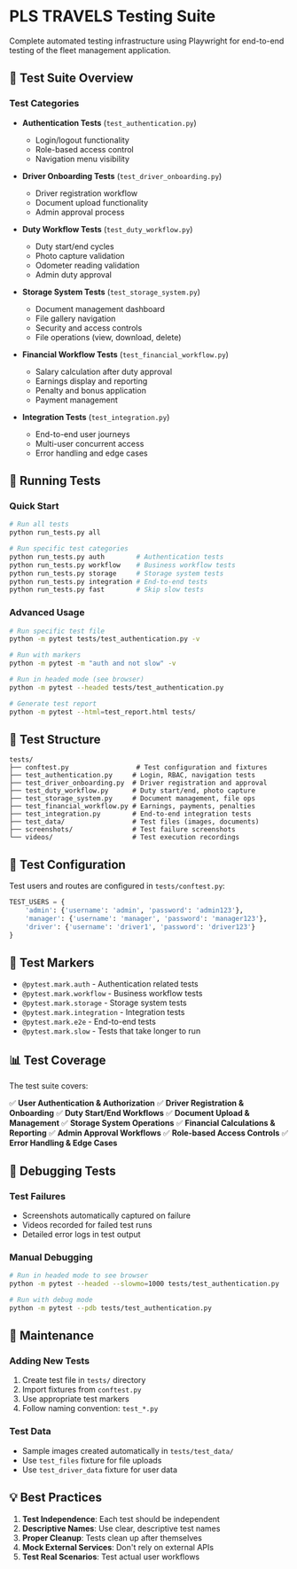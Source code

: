 # PLS TRAVELS Testing Suite

Complete automated testing infrastructure using Playwright for end-to-end testing of the fleet management application.

## 🧪 Test Suite Overview

### Test Categories

- **Authentication Tests** (`test_authentication.py`)
  - Login/logout functionality
  - Role-based access control
  - Navigation menu visibility

- **Driver Onboarding Tests** (`test_driver_onboarding.py`)
  - Driver registration workflow
  - Document upload functionality
  - Admin approval process

- **Duty Workflow Tests** (`test_duty_workflow.py`)
  - Duty start/end cycles
  - Photo capture validation
  - Odometer reading validation
  - Admin duty approval

- **Storage System Tests** (`test_storage_system.py`)
  - Document management dashboard
  - File gallery navigation
  - Security and access controls
  - File operations (view, download, delete)

- **Financial Workflow Tests** (`test_financial_workflow.py`)
  - Salary calculation after duty approval
  - Earnings display and reporting
  - Penalty and bonus application
  - Payment management

- **Integration Tests** (`test_integration.py`)
  - End-to-end user journeys
  - Multi-user concurrent access
  - Error handling and edge cases

## 🚀 Running Tests

### Quick Start
```bash
# Run all tests
python run_tests.py all

# Run specific test categories
python run_tests.py auth        # Authentication tests
python run_tests.py workflow    # Business workflow tests
python run_tests.py storage     # Storage system tests
python run_tests.py integration # End-to-end tests
python run_tests.py fast        # Skip slow tests
```

### Advanced Usage
```bash
# Run specific test file
python -m pytest tests/test_authentication.py -v

# Run with markers
python -m pytest -m "auth and not slow" -v

# Run in headed mode (see browser)
python -m pytest --headed tests/test_authentication.py

# Generate test report
python -m pytest --html=test_report.html tests/
```

## 📁 Test Structure

```
tests/
├── conftest.py                 # Test configuration and fixtures
├── test_authentication.py     # Login, RBAC, navigation tests
├── test_driver_onboarding.py  # Driver registration and approval
├── test_duty_workflow.py      # Duty start/end, photo capture
├── test_storage_system.py     # Document management, file ops
├── test_financial_workflow.py # Earnings, payments, penalties
├── test_integration.py        # End-to-end integration tests
├── test_data/                 # Test files (images, documents)
├── screenshots/               # Test failure screenshots
└── videos/                    # Test execution recordings
```

## 🔧 Test Configuration

Test users and routes are configured in `tests/conftest.py`:

```python
TEST_USERS = {
    'admin': {'username': 'admin', 'password': 'admin123'},
    'manager': {'username': 'manager', 'password': 'manager123'},
    'driver': {'username': 'driver1', 'password': 'driver123'}
}
```

## 🎯 Test Markers

- `@pytest.mark.auth` - Authentication related tests
- `@pytest.mark.workflow` - Business workflow tests
- `@pytest.mark.storage` - Storage system tests
- `@pytest.mark.integration` - Integration tests
- `@pytest.mark.e2e` - End-to-end tests
- `@pytest.mark.slow` - Tests that take longer to run

## 📊 Test Coverage

The test suite covers:

✅ **User Authentication & Authorization**
✅ **Driver Registration & Onboarding**
✅ **Duty Start/End Workflows**
✅ **Document Upload & Management**
✅ **Storage System Operations**
✅ **Financial Calculations & Reporting**
✅ **Admin Approval Workflows**
✅ **Role-based Access Controls**
✅ **Error Handling & Edge Cases**

## 🐛 Debugging Tests

### Test Failures
- Screenshots automatically captured on failure
- Videos recorded for failed test runs
- Detailed error logs in test output

### Manual Debugging
```bash
# Run in headed mode to see browser
python -m pytest --headed --slowmo=1000 tests/test_authentication.py

# Run with debug mode
python -m pytest --pdb tests/test_authentication.py
```

## 🔧 Maintenance

### Adding New Tests
1. Create test file in `tests/` directory
2. Import fixtures from `conftest.py`
3. Use appropriate test markers
4. Follow naming convention: `test_*.py`

### Test Data
- Sample images created automatically in `tests/test_data/`
- Use `test_files` fixture for file uploads
- Use `test_driver_data` fixture for user data

## 💡 Best Practices

1. **Test Independence**: Each test should be independent
2. **Descriptive Names**: Use clear, descriptive test names
3. **Proper Cleanup**: Tests clean up after themselves
4. **Mock External Services**: Don't rely on external APIs
5. **Test Real Scenarios**: Test actual user workflows